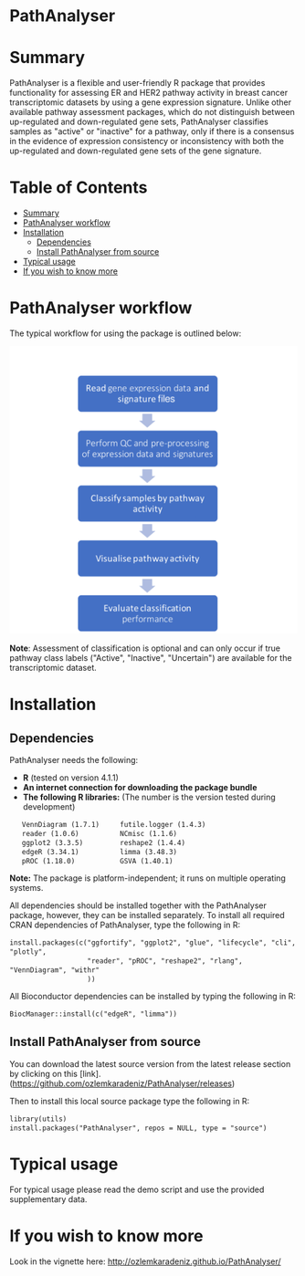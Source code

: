 # PathAnalyser

# Summary

  PathAnalyser is a flexible and user-friendly R package that provides functionality for assessing ER and 
  HER2 pathway activity in breast cancer transcriptomic datasets by using a gene expression signature. Unlike 
  other available pathway assessment packages, which do not distinguish between up-regulated and down-regulated gene sets, 
  PathAnalyser classifies samples as "active" or "inactive" for a pathway, only if there is a consensus in the
  evidence of expression consistency or inconsistency with both the up-regulated and down-regulated gene sets of the gene signature.
 

# Table of Contents

- [Summary](#summary)
- [PathAnalyser workflow](#pathanalyser-workflow)
- [Installation](#installation)
    - [Dependencies](#dependencies)
    - [Install PathAnalyser from source](#install-pathanalyser-from-source)
- [Typical usage](#typical-usage)
- [If you wish to know more](#if-you-wish-to-know-more)
  
# PathAnalyser workflow
The typical workflow for using the package is outlined below:

<img src="vignettes/workflow_flowchart.png" width="600">

**Note**: Assessment of classification is optional and can only occur if true pathway class labels ("Active", "Inactive", "Uncertain")
are available for the transcriptomic dataset.

# Installation

## Dependencies

PathAnalyser needs the following:
- **R** (tested on version 4.1.1)
- **An internet connection for downloading the package bundle**
- **The following R libraries:** (The number is the version tested during development)

```` 
   VennDiagram (1.7.1)     futile.logger (1.4.3) 
   reader (1.0.6)          NCmisc (1.1.6)        
   ggplot2 (3.3.5)         reshape2 (1.4.4)
   edgeR (3.34.1)          limma (3.48.3)        
   pROC (1.18.0)           GSVA (1.40.1)
````
**Note:** The package is platform-independent; it runs on multiple operating systems.

All dependencies should be installed together with the PathAnalyser package,
however, they can be installed separately. To install all required CRAN 
dependencies of PathAnalyser, type the following in R:
```{r eval=F}
install.packages(c("ggfortify", "ggplot2", "glue", "lifecycle", "cli", "plotly",
                   "reader", "pROC", "reshape2", "rlang", "VennDiagram", "withr"
                   ))

```
All Bioconductor dependencies can be installed by typing the following in R:
```{r eval=F}
BiocManager::install(c("edgeR", "limma"))
```

## Install PathAnalyser from source

You can download the latest source version from the latest release section by clicking on this [link].(https://github.com/ozlemkaradeniz/PathAnalyser/releases)

Then to install this local source package type the following in R:

````
library(utils)
install.packages("PathAnalyser", repos = NULL, type = "source")
````
# Typical usage
For typical usage please read the demo script and use the provided supplementary data.

# If you wish to know more

Look in the vignette here:
http://ozlemkaradeniz.github.io/PathAnalyser/






